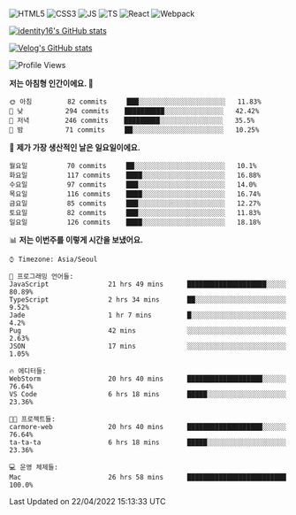 ![HTML5](https://img.shields.io/badge/html5-E34F26?style=for-the-badge&logo=html5&logoColor=white)
![CSS3](https://img.shields.io/badge/css3-1572B6?style=for-the-badge&logo=css3&logoColor=white)
![JS](https://img.shields.io/badge/javascript-F7DF1E?style=for-the-badge&logo=javascript&logoColor=black)
![TS](https://img.shields.io/badge/typescript-3178C6?style=for-the-badge&logo=typescript&logoColor=white)
![React](https://img.shields.io/badge/react-61DAFB?style=for-the-badge&logo=javascript&logoColor=black)
![Webpack](https://img.shields.io/badge/webpack-8DD6F9?style=for-the-badge&logo=webpack&logoColor=black)

[![identity16's GitHub stats](https://github-readme-stats.vercel.app/api?username=identity16&theme=graywhite&show_icons=true)](https://github.com/anuraghazra/github-readme-stats)

[![Velog's GitHub stats](https://velog-readme-stats.vercel.app/api?name=identity16)](https://velog-readme-stats.vercel.app/api/redirect?name=identity16)

<!--START_SECTION:waka-->
![Profile Views](http://img.shields.io/badge/Profile%20Views-288-blue)

**저는 아침형 인간이에요. 🐤** 

```text
🌞 아침         82 commits     ███░░░░░░░░░░░░░░░░░░░░░░   11.83% 
🌆 낮　         294 commits    ██████████░░░░░░░░░░░░░░░   42.42% 
🌃 저녁         246 commits    █████████░░░░░░░░░░░░░░░░   35.5% 
🌙 밤　         71 commits     ██░░░░░░░░░░░░░░░░░░░░░░░   10.25%

```
📅 **제가 가장 생산적인 날은 일요일이에요.** 

```text
월요일          70 commits     ██░░░░░░░░░░░░░░░░░░░░░░░   10.1% 
화요일          117 commits    ████░░░░░░░░░░░░░░░░░░░░░   16.88% 
수요일          97 commits     ███░░░░░░░░░░░░░░░░░░░░░░   14.0% 
목요일          116 commits    ████░░░░░░░░░░░░░░░░░░░░░   16.74% 
금요일          85 commits     ███░░░░░░░░░░░░░░░░░░░░░░   12.27% 
토요일          82 commits     ███░░░░░░░░░░░░░░░░░░░░░░   11.83% 
일요일          126 commits    ████░░░░░░░░░░░░░░░░░░░░░   18.18%

```


📊 **저는 이번주를 이렇게 시간을 보냈어요.** 

```text
⌚︎ Timezone: Asia/Seoul

💬 프로그래밍 언어들: 
JavaScript               21 hrs 49 mins      ████████████████████░░░░░   80.89% 
TypeScript               2 hrs 34 mins       ██░░░░░░░░░░░░░░░░░░░░░░░   9.52% 
Jade                     1 hr 7 mins         █░░░░░░░░░░░░░░░░░░░░░░░░   4.2% 
Pug                      42 mins             ░░░░░░░░░░░░░░░░░░░░░░░░░   2.63% 
JSON                     17 mins             ░░░░░░░░░░░░░░░░░░░░░░░░░   1.05%

🔥 에디터들: 
WebStorm                 20 hrs 40 mins      ███████████████████░░░░░░   76.64% 
VS Code                  6 hrs 18 mins       █████░░░░░░░░░░░░░░░░░░░░   23.36%

🐱‍💻 프로젝트들: 
carmore-web              20 hrs 40 mins      ███████████████████░░░░░░   76.64% 
ta-ta-ta                 6 hrs 18 mins       █████░░░░░░░░░░░░░░░░░░░░   23.36%

💻 운영 체제들: 
Mac                      26 hrs 58 mins      █████████████████████████   100.0%

```


 Last Updated on 22/04/2022 15:13:33 UTC
<!--END_SECTION:waka-->
